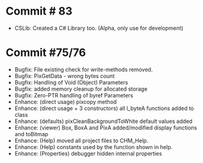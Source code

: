 # Commit # 83
- CSLib:	Created a C# Library too. (Alpha, only use for development)

# Commit #75/76

- Bugfix: 	File existing check for write-methods removed.
- Bugfix:	PixGetData - wrong bytes count
- Bugfix:	Handling of Void (Object) Parameters
- Bugfix:	added memory cleanup for allocated storage
- Bugfix:	Zero-PTR handling of byref Parameters
- Enhance: 	(direct usage) pixcopy method 
- Enhance:	(direct usage + 3 constructors) all l_byteA functions added to class 
- Enhance:	(defaults) pixCleanBackgroundToWhite default values added
- Enhance: 	(viewer) Box, BoxA and PixA added/modified display functions and toBitmap
- Enhance:	(Help) moved all project files to CHM_Help.
- Enhance: 	(Help) constants used by the function shown in help.
- Enhance:	(Properties) debugger hidden internal properties